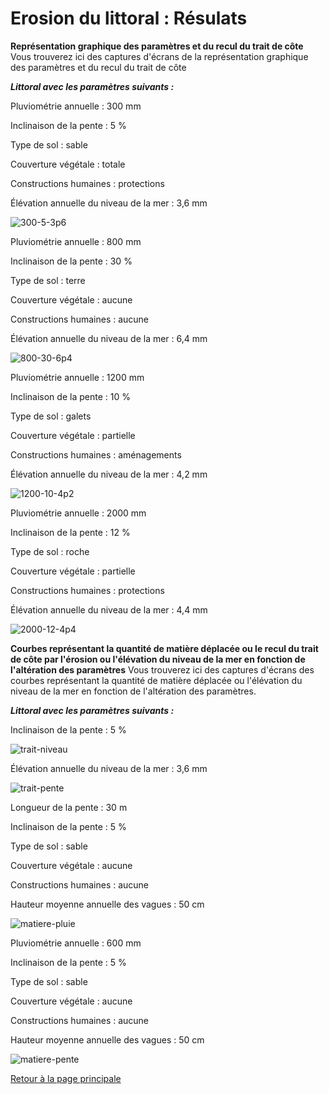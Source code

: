 # Erosion du littoral : Résulats

**Représentation graphique des paramètres et du recul du trait de côte**
Vous trouverez ici des captures d'écrans de la représentation graphique des paramètres et du recul du trait de côte

***Littoral avec les paramètres suivants :***

Pluviométrie annuelle : 300 mm

Inclinaison de la pente : 5 %

Type de sol : sable

Couverture végétale : totale

Constructions humaines : protections

Élévation annuelle du niveau de la mer : 3,6 mm

![300-5-3p6](https://raw.githubusercontent.com/DYNAMIC-G7-PCGI-23-1B/erosion-du-littoral/main/images/300-5-3p6.png)

Pluviométrie annuelle : 800 mm

Inclinaison de la pente : 30 %

Type de sol : terre

Couverture végétale : aucune

Constructions humaines : aucune

Élévation annuelle du niveau de la mer : 6,4 mm

![800-30-6p4](https://raw.githubusercontent.com/DYNAMIC-G7-PCGI-23-1B/erosion-du-littoral/main/images/800-30-6p4.png)

Pluviométrie annuelle : 1200 mm

Inclinaison de la pente : 10 %

Type de sol : galets

Couverture végétale : partielle

Constructions humaines : aménagements

Élévation annuelle du niveau de la mer : 4,2 mm

![1200-10-4p2](https://raw.githubusercontent.com/DYNAMIC-G7-PCGI-23-1B/erosion-du-littoral/main/images/1200-10-4p2.png)

Pluviométrie annuelle : 2000 mm

Inclinaison de la pente : 12 %

Type de sol : roche

Couverture végétale : partielle

Constructions humaines : protections

Élévation annuelle du niveau de la mer : 4,4 mm

![2000-12-4p4](https://raw.githubusercontent.com/DYNAMIC-G7-PCGI-23-1B/erosion-du-littoral/main/images/2000-12-4p4.png)

**Courbes représentant la quantité de matière déplacée ou le recul du trait de côte par l'érosion ou l'élévation du niveau de la mer en fonction de l'altération des paramètres**
Vous trouverez ici des captures d'écrans des courbes représentant la quantité de matière déplacée ou l'élévation du niveau de la mer en fonction de l'altération des paramètres.


***Littoral avec les paramètres suivants :***

Inclinaison de la pente : 5 %

![trait-niveau](https://raw.githubusercontent.com/DYNAMIC-G7-PCGI-23-1B/erosion-du-littoral/main/images/trait-niveau.png)

Élévation annuelle du niveau de la mer : 3,6 mm

![trait-pente](https://raw.githubusercontent.com/DYNAMIC-G7-PCGI-23-1B/erosion-du-littoral/main/images/trait-pente.png)

Longueur de la pente : 30 m

Inclinaison de la pente : 5 %

Type de sol : sable

Couverture végétale : aucune

Constructions humaines : aucune

Hauteur moyenne annuelle des vagues : 50 cm

![matiere-pluie](https://raw.githubusercontent.com/DYNAMIC-G7-PCGI-23-1B/erosion-du-littoral/main/images/matiere-pluie.png)

Pluviométrie annuelle : 600 mm

Inclinaison de la pente : 5 %

Type de sol : sable

Couverture végétale : aucune

Constructions humaines : aucune

Hauteur moyenne annuelle des vagues : 50 cm

![matiere-pente](https://raw.githubusercontent.com/DYNAMIC-G7-PCGI-23-1B/erosion-du-littoral/main/images/matiere-pente.png)

<a href="https://dynamic-g7-pcgi-23-1b.github.io/erosion-du-littoral/index.html"> Retour à la page principale </a>
